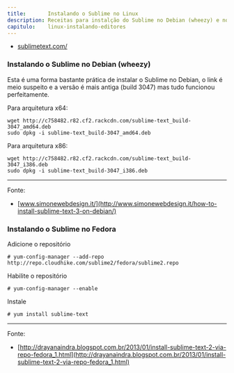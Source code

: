 ```yaml
---
title:       Instalando o Sublime no Linux
description: Receitas para instalção do Sublime no Debian (wheezy) e no Fedora
capitulo:    linux-instalando-editores
---
```



- [sublimetext.com/](https://www.sublimetext.com/ )


### Instalando o Sublime no Debian (wheezy)

Esta é uma forma bastante prática de instalar o Sublime no Debian, o link é meio suspeito e a versão é mais antiga
(build 3047) mas tudo funcionou perfeitamente.


Para arquitetura x64:

    wget http://c758482.r82.cf2.rackcdn.com/sublime-text_build-3047_amd64.deb
    sudo dpkg -i sublime-text_build-3047_amd64.deb

Para arquitetura x86:

    wget http://c758482.r82.cf2.rackcdn.com/sublime-text_build-3047_i386.deb
    sudo dpkg -i sublime-text_build-3047_i386.deb

- - -
Fonte:

- [www.simonewebdesign.it/](http://www.simonewebdesign.it/how-to-install-sublime-text-3-on-debian/)





### Instalando o Sublime no Fedora

Adicione o repositório

	# yum-config-manager --add-repo http://repo.cloudhike.com/sublime2/fedora/sublime2.repo

Habilite o repositório

	# yum-config-manager --enable

Instale

	# yum install sublime-text

- - -
Fonte:

- [http://drayanaindra.blogspot.com.br/2013/01/install-sublime-text-2-via-repo-fedora_1.html](http://drayanaindra.blogspot.com.br/2013/01/install-sublime-text-2-via-repo-fedora_1.html)

